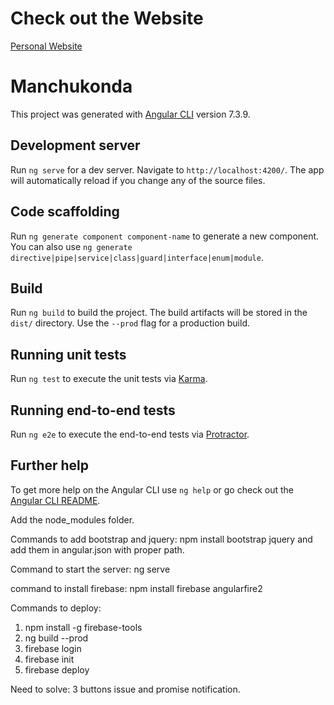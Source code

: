 # Check out the Website 

[Personal Website](https://harishkumarmanchukonda-c9ca5.firebaseapp.com/)


# Manchukonda

This project was generated with [Angular CLI](https://github.com/angular/angular-cli) version 7.3.9.

## Development server

Run `ng serve` for a dev server. Navigate to `http://localhost:4200/`. The app will automatically reload if you change any of the source files.

## Code scaffolding

Run `ng generate component component-name` to generate a new component. You can also use `ng generate directive|pipe|service|class|guard|interface|enum|module`.

## Build

Run `ng build` to build the project. The build artifacts will be stored in the `dist/` directory. Use the `--prod` flag for a production build.

## Running unit tests

Run `ng test` to execute the unit tests via [Karma](https://karma-runner.github.io).

## Running end-to-end tests

Run `ng e2e` to execute the end-to-end tests via [Protractor](http://www.protractortest.org/).

## Further help

To get more help on the Angular CLI use `ng help` or go check out the [Angular CLI README](https://github.com/angular/angular-cli/blob/master/README.md).

Add the node_modules folder.

Commands to add bootstrap and jquery: npm install bootstrap jquery 
and add them in angular.json with proper path.

Command to start the server: ng serve

command to install firebase: npm install firebase angularfire2

Commands to deploy:
1. npm install -g firebase-tools
2. ng build --prod
3. firebase login
4. firebase init
5. firebase deploy

Need to solve: 
3 buttons issue  and promise notification.
